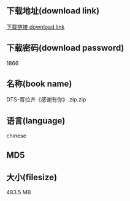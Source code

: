 ## 下载地址(download link)
[下载链接 download link](https://voluble-croquembouche-d321dc.netlify.app/?s=DTS-%E8%83%A5%E6%8B%89%E9%BD%90%E3%80%8A%E6%84%9F%E8%B0%A2%E6%9C%89%E4%BD%A0%E3%80%8B.zip)

## 下载密码(download password)
1866

## 名称(book name)
DTS-胥拉齐《感谢有你》.zip.zip

## 语言(language)
chinese

## MD5


## 大小(filesize)
483.5 MB
